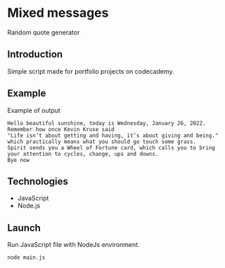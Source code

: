 # Mixed messages
Random quote generator

## Introduction
Simple script made for portfolio projects on codecademy. 

## Example
Example of output
```
Hello beautiful sunshine, today is Wednesday, January 26, 2022. 
Remember how once Kevin Kruse said 
"Life isn’t about getting and having, it’s about giving and being." 
which practically means what you should go touch some grass.
Spirit sends you a Wheel of Fortune card, which calls you to bring your attention to cycles, change, ups and downs.
Bye now
```
## Technologies
- JavaScript
- Node.js

## Launch
Run JavaScript file with NodeJs environment.
```
node main.js
```
